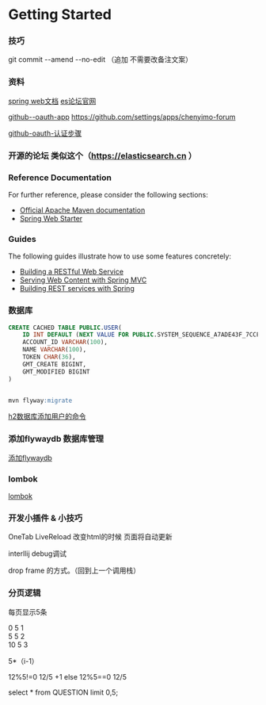 # Getting Started

### 技巧
git commit --amend --no-edit   （追加  不需要改备注文案）

### 资料

[spring web文档](https://spring.io/guides/gs/serving-web-content/)
[es论坛官网](https://elasticsearch.cn)

[github--oauth-app](https://developer.github.com/apps/building-oauth-apps/creating-an-oauth-app/)
https://github.com/settings/apps/chenyimo-forum

[github-oauth-认证步骤](https://developer.github.com/apps/building-github-apps/identifying-and-authorizing-users-for-github-apps/)

### 开源的论坛 类似这个（https://elasticsearch.cn ）

### Reference Documentation
For further reference, please consider the following sections:

* [Official Apache Maven documentation](https://maven.apache.org/guides/index.html)
* [Spring Web Starter](https://docs.spring.io/spring-boot/docs/{bootVersion}/reference/htmlsingle/#boot-features-developing-web-applications)

### Guides
The following guides illustrate how to use some features concretely:

* [Building a RESTful Web Service](https://spring.io/guides/gs/rest-service/)
* [Serving Web Content with Spring MVC](https://spring.io/guides/gs/serving-web-content/)
* [Building REST services with Spring](https://spring.io/guides/tutorials/bookmarks/)

### 数据库
```sql
CREATE CACHED TABLE PUBLIC.USER(
    ID INT DEFAULT (NEXT VALUE FOR PUBLIC.SYSTEM_SEQUENCE_A7ADE43F_7CCF_4195_B206_D6DFF919C5C6) NOT NULL NULL_TO_DEFAULT SEQUENCE PUBLIC.SYSTEM_SEQUENCE_A7ADE43F_7CCF_4195_B206_D6DFF919C5C6,
    ACCOUNT_ID VARCHAR(100),
    NAME VARCHAR(100),
    TOKEN CHAR(36),
    GMT_CREATE BIGINT,
    GMT_MODIFIED BIGINT
)


mvn flyway:migrate

```

[h2数据库添加用户的命令](https://blog.csdn.net/qq_19671173/article/details/68952965)

### 添加flywaydb 数据库管理
[添加flywaydb](https://flywaydb.org/getstarted/firststeps/maven#integrating-flyway)

### lombok
[lombok](https://www.projectlombok.org/features/all)

### 开发小插件 & 小技巧
OneTab
LiveReload 改变html的时候 页面将自动更新 


interllij debug调试

drop frame 的方式。（回到上一个调用栈）

### 分页逻辑 
每页显示5条

0 5 1   
5 5 2   
10 5 3

5*（i-1）


12%5!=0 12/5 +1
else
12%5==0 12/5

select * from QUESTION limit 0,5;